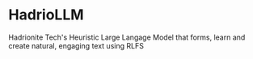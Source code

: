# HadrioLLM
  Hadrionite Tech's Heuristic Large Langage Model that forms, learn and create natural, engaging text using RLFS
